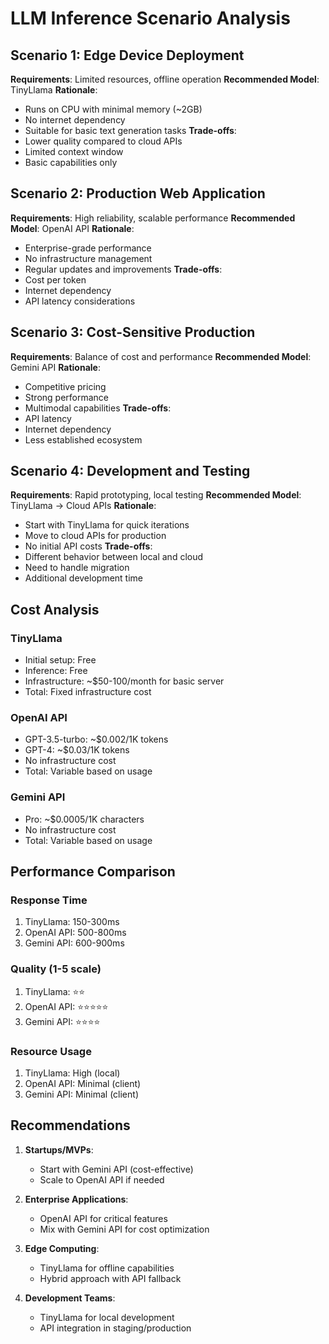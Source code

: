 # LLM Inference Scenario Analysis

## Scenario 1: Edge Device Deployment
**Requirements**: Limited resources, offline operation
**Recommended Model**: TinyLlama
**Rationale**:
- Runs on CPU with minimal memory (~2GB)
- No internet dependency
- Suitable for basic text generation tasks
**Trade-offs**:
- Lower quality compared to cloud APIs
- Limited context window
- Basic capabilities only

## Scenario 2: Production Web Application
**Requirements**: High reliability, scalable performance
**Recommended Model**: OpenAI API
**Rationale**:
- Enterprise-grade performance
- No infrastructure management
- Regular updates and improvements
**Trade-offs**:
- Cost per token
- Internet dependency
- API latency considerations

## Scenario 3: Cost-Sensitive Production
**Requirements**: Balance of cost and performance
**Recommended Model**: Gemini API
**Rationale**:
- Competitive pricing
- Strong performance
- Multimodal capabilities
**Trade-offs**:
- API latency
- Internet dependency
- Less established ecosystem

## Scenario 4: Development and Testing
**Requirements**: Rapid prototyping, local testing
**Recommended Model**: TinyLlama → Cloud APIs
**Rationale**:
- Start with TinyLlama for quick iterations
- Move to cloud APIs for production
- No initial API costs
**Trade-offs**:
- Different behavior between local and cloud
- Need to handle migration
- Additional development time

## Cost Analysis

### TinyLlama
- Initial setup: Free
- Inference: Free
- Infrastructure: ~$50-100/month for basic server
- Total: Fixed infrastructure cost

### OpenAI API
- GPT-3.5-turbo: ~$0.002/1K tokens
- GPT-4: ~$0.03/1K tokens
- No infrastructure cost
- Total: Variable based on usage

### Gemini API
- Pro: ~$0.0005/1K characters
- No infrastructure cost
- Total: Variable based on usage

## Performance Comparison

### Response Time
1. TinyLlama: 150-300ms
2. OpenAI API: 500-800ms
3. Gemini API: 600-900ms

### Quality (1-5 scale)
1. TinyLlama: ⭐⭐
2. OpenAI API: ⭐⭐⭐⭐⭐
3. Gemini API: ⭐⭐⭐⭐

### Resource Usage
1. TinyLlama: High (local)
2. OpenAI API: Minimal (client)
3. Gemini API: Minimal (client)

## Recommendations

1. **Startups/MVPs**:
   - Start with Gemini API (cost-effective)
   - Scale to OpenAI API if needed

2. **Enterprise Applications**:
   - OpenAI API for critical features
   - Mix with Gemini API for cost optimization

3. **Edge Computing**:
   - TinyLlama for offline capabilities
   - Hybrid approach with API fallback

4. **Development Teams**:
   - TinyLlama for local development
   - API integration in staging/production 